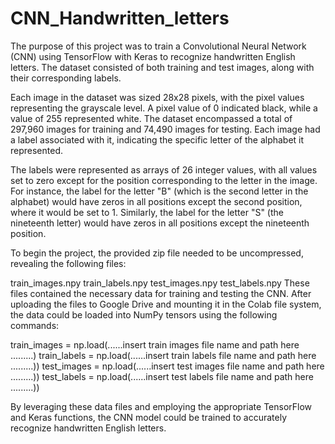 # CNN_Handwritten_letters
The purpose of this project was to train a Convolutional Neural Network (CNN) using TensorFlow with Keras to recognize handwritten English letters. The dataset consisted of both training and test images, along with their corresponding labels.

Each image in the dataset was sized 28x28 pixels, with the pixel values representing the grayscale level. A pixel value of 0 indicated black, while a value of 255 represented white. The dataset encompassed a total of 297,960 images for training and 74,490 images for testing. Each image had a label associated with it, indicating the specific letter of the alphabet it represented.

The labels were represented as arrays of 26 integer values, with all values set to zero except for the position corresponding to the letter in the image. For instance, the label for the letter "B" (which is the second letter in the alphabet) would have zeros in all positions except the second position, where it would be set to 1. Similarly, the label for the letter "S" (the nineteenth letter) would have zeros in all positions except the nineteenth position.

To begin the project, the provided zip file needed to be uncompressed, revealing the following files:

train_images.npy
train_labels.npy
test_images.npy
test_labels.npy
These files contained the necessary data for training and testing the CNN. After uploading the files to Google Drive and mounting it in the Colab file system, the data could be loaded into NumPy tensors using the following commands:

train_images = np.load(......insert train images file name and path here .........)
train_labels = np.load(......insert train labels file name and path here .........))
test_images = np.load(......insert test images file name and path here .........))
test_labels = np.load(......insert test labels file name and path here .........))

By leveraging these data files and employing the appropriate TensorFlow and Keras functions, the CNN model could be trained to accurately recognize handwritten English letters.
